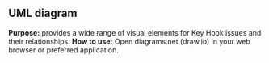 ## UML diagram 
**Purpose:** provides a wide range of visual elements for Key Hook issues and their relationships. 
**How to use:** Open diagrams.net (draw.io) in your web browser or preferred application.
